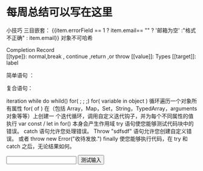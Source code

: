 # 每周总结可以写在这里

小技巧  三目嵌套： {{item.errorField == 1 ? item.email== "" ? '邮箱为空' :"格式不正确" : item.email}}
对象不可哈希

Completion Record   
    [[type]}: normal,break , continue ,return ,or throw
    [[value]]: Types
    [[target]]: label 

简单语句 ：

复合语句：

iteration
    while
    do whild()
    for( ; ; ;)
    for( variable  in  object )  循环遍历一个对象所有属性
    for( of )    在（包括 Array，Map，Set，String，TypedArray，arguments 对象等等）上创建一 个迭代循环，调用自定义迭代钩子，并为每个不同属性的值执行
    var
    const /  let 
    in 
for() 本身会产生作用域
try 语句使您能够测试代码块中的错误。
catch 语句允许您处理错误。
Throw "sdfsdf" 语句允许您创建自定义错误。  或者 throw new Error("收待发放.")
finally 使您能够执行代码，在 try 和 catch 之后，无论结果如何。


<input id="demo" type="text">
<button type="button" onclick="myFunction()">测试输入</button>
<p id="message"></p>


<script>
function myFunction() {
    var message, x;
    message = document.getElementById("message");
    message.innerHTML = "";
    x = document.getElementById("demo").value;
    try { 
        if(x == "") throw "空的";
         if(isNaN(x)) throw "不是数字";
         x = Number(x);
        if(x < 5) throw  "太小";
        if(x > 10) throw "太大";
    }
    catch(err) {
        message.innerHTML = "输入是 " + err;
    }
}

Interatil 
function* foo(){
} 